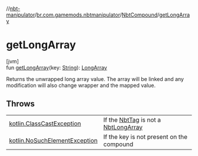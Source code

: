 //[nbt-manipulator](../../../index.md)/[br.com.gamemods.nbtmanipulator](../index.md)/[NbtCompound](index.md)/[getLongArray](get-long-array.md)

# getLongArray

[jvm]\
fun [getLongArray](get-long-array.md)(key: [String](https://kotlinlang.org/api/latest/jvm/stdlib/kotlin/-string/index.html)): [LongArray](https://kotlinlang.org/api/latest/jvm/stdlib/kotlin/-long-array/index.html)

Returns the unwrapped long array value. The array will be linked and any modification will also change wrapper and the mapped value.

## Throws

| | |
|---|---|
| [kotlin.ClassCastException](https://kotlinlang.org/api/latest/jvm/stdlib/kotlin/-class-cast-exception/index.html) | If the [NbtTag](../-nbt-tag/index.md) is not a [NbtLongArray](../-nbt-long-array/index.md) |
| [kotlin.NoSuchElementException](https://kotlinlang.org/api/latest/jvm/stdlib/kotlin/-no-such-element-exception/index.html) | If the key is not present on the compound |
